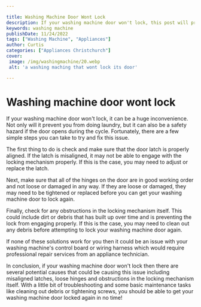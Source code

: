 ```yaml
---

title: Washing Machine Door Wont Lock
description: If your washing machine door won't lock, this post will provide you with simple steps to help fix the issue - read on to find out more!
keywords: washing machine
publishDate: 11/24/2022
tags: ["Washing Machine", "Appliances"]
author: Curtis
categories: ["Appliances Christchurch"]
cover: 
 image: /img/washingmachine/20.webp
 alt: 'a washing maching that wont lock its door'

---
```


# Washing machine door wont lock

If your washing machine door won't lock, it can be a huge inconvenience. Not only will it prevent you from doing laundry, but it can also be a safety hazard if the door opens during the cycle. Fortunately, there are a few simple steps you can take to try and fix this issue. 

The first thing to do is check and make sure that the door latch is properly aligned. If the latch is misaligned, it may not be able to engage with the locking mechanism properly. If this is the case, you may need to adjust or replace the latch. 

Next, make sure that all of the hinges on the door are in good working order and not loose or damaged in any way. If they are loose or damaged, they may need to be tightened or replaced before you can get your washing machine door to lock again. 

Finally, check for any obstructions in the locking mechanism itself. This could include dirt or debris that has built up over time and is preventing the lock from engaging properly. If this is the case, you may need to clean out any debris before attempting to lock your washing machine door again. 

If none of these solutions work for you then it could be an issue with your washing machine's control board or wiring harness which would require professional repair services from an appliance technician. 

In conclusion, if your washing machine door won't lock then there are several potential causes that could be causing this issue including misaligned latches, loose hinges and obstructions in the locking mechanism itself. With a little bit of troubleshooting and some basic maintenance tasks like cleaning out debris or tightening screws, you should be able to get your washing machine door locked again in no time!